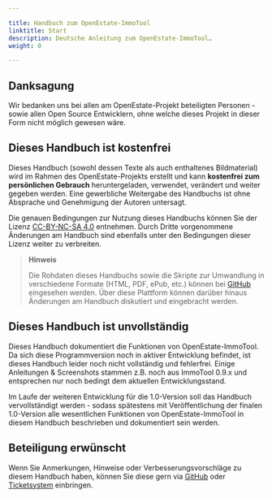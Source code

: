 ```yaml
---

title: Handbuch zum OpenEstate-ImmoTool
linktitle: Start
description: Deutsche Anleitung zum OpenEstate-ImmoTool…
weight: 0

---
```



## Danksagung

Wir bedanken uns bei allen am OpenEstate-Projekt beteiligten Personen - sowie allen Open Source Entwicklern, ohne welche dieses Projekt in dieser Form nicht möglich gewesen wäre.


## Dieses Handbuch ist kostenfrei

Dieses Handbuch (sowohl dessen Texte als auch enthaltenes Bildmaterial) wird im Rahmen des OpenEstate-Projekts erstellt und kann **kostenfrei zum persönlichen Gebrauch** heruntergeladen, verwendet, verändert und weiter gegeben werden. Eine gewerbliche Weitergabe des Handbuchs ist ohne Absprache und Genehmigung der Autoren untersagt.

Die genauen Bedingungen zur Nutzung dieses Handbuchs können Sie der Lizenz [CC-BY-NC-SA 4.0](https://creativecommons.org/licenses/by-nc-sa/4.0/deed.de) entnehmen. Durch Dritte vorgenommene Änderungen am Handbuch sind ebenfalls unter den Bedingungen dieser Lizenz weiter zu verbreiten.

> **Hinweis**
>
> Die Rohdaten dieses Handbuchs sowie die Skripte zur Umwandlung in verschiedene Formate (HTML, PDF, ePub, etc.) können bei [GitHub](https://github.com/OpenEstate/OpenEstate-Tool-Manual/) eingesehen werden. Über diese Plattform können darüber hinaus Änderungen am Handbuch diskutiert und eingebracht werden.


## Dieses Handbuch ist unvollständig

Dieses Handbuch dokumentiert die Funktionen von OpenEstate-ImmoTool. Da sich diese Programmversion noch in aktiver Entwicklung befindet, ist dieses Handbuch leider noch nicht vollständig und fehlerfrei. Einige Anleitungen & Screenshots stammen z.B. noch aus ImmoTool 0.9.x und entsprechen nur noch bedingt dem aktuellen Entwicklungsstand.

Im Laufe der weiteren Entwicklung für die 1.0-Version soll das Handbuch vervollständigt werden - sodass spätestens mit Veröffentlichung der finalen 1.0-Version alle wesentlichen Funktionen von OpenEstate-ImmoTool in diesem Handbuch beschrieben und dokumentiert sein werden.


## Beteiligung erwünscht

Wenn Sie Anmerkungen, Hinweise oder Verbesserungsvorschläge zu diesem Handbuch haben, können Sie diese gern via [GitHub](https://github.com/OpenEstate/OpenEstate-Tool-Manual/) oder [Ticketsystem](http://dev.openestate.org/tickets/) einbringen.
